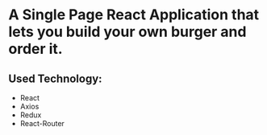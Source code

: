 # A Single Page React Application that lets you build your own burger and order it.

## Used Technology:
  * React
  * Axios
  * Redux
  * React-Router
